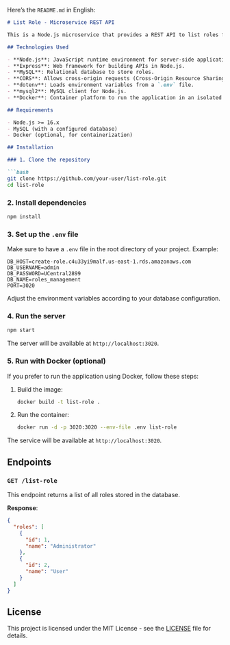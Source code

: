 Here’s the `README.md` in English:

```markdown
# List Role - Microservice REST API

This is a Node.js microservice that provides a REST API to list roles from a MySQL database. The service uses Express to handle requests and CORS to allow cross-origin requests. It connects to a MySQL database and exposes an endpoint to query the registered roles.

## Technologies Used

- **Node.js**: JavaScript runtime environment for server-side applications.
- **Express**: Web framework for building APIs in Node.js.
- **MySQL**: Relational database to store roles.
- **CORS**: Allows cross-origin requests (Cross-Origin Resource Sharing).
- **dotenv**: Loads environment variables from a `.env` file.
- **mysql2**: MySQL client for Node.js.
- **Docker**: Container platform to run the application in an isolated environment.

## Requirements

- Node.js >= 16.x
- MySQL (with a configured database)
- Docker (optional, for containerization)

## Installation

### 1. Clone the repository

```bash
git clone https://github.com/your-user/list-role.git
cd list-role
```

### 2. Install dependencies

```bash
npm install
```

### 3. Set up the `.env` file

Make sure to have a `.env` file in the root directory of your project. Example:

```env
DB_HOST=create-role.c4u33yi9malf.us-east-1.rds.amazonaws.com
DB_USERNAME=admin
DB_PASSWORD=UCentral2899
DB_NAME=roles_management
PORT=3020
```

Adjust the environment variables according to your database configuration.

### 4. Run the server

```bash
npm start
```

The server will be available at `http://localhost:3020`.

### 5. Run with Docker (optional)

If you prefer to run the application using Docker, follow these steps:

1. Build the image:

   ```bash
   docker build -t list-role .
   ```

2. Run the container:

   ```bash
   docker run -d -p 3020:3020 --env-file .env list-role
   ```

The service will be available at `http://localhost:3020`.

## Endpoints

### `GET /list-role`

This endpoint returns a list of all roles stored in the database.

**Response**:
```json
{
  "roles": [
    {
      "id": 1,
      "name": "Administrator"
    },
    {
      "id": 2,
      "name": "User"
    }
  ]
}
```

## License

This project is licensed under the MIT License - see the [LICENSE](LICENSE) file for details.
```
